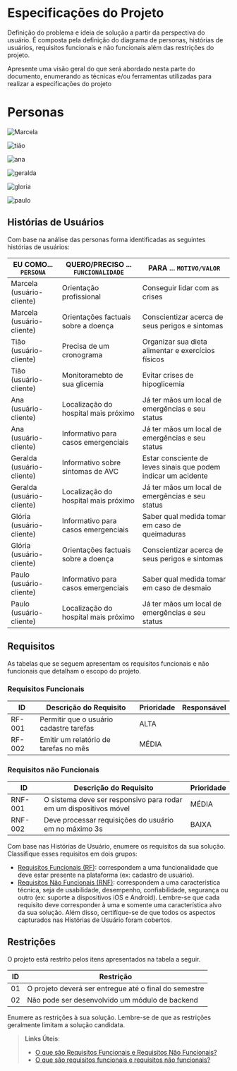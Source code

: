 # Especificações do Projeto

Definição do problema e ideia de solução a partir da perspectiva do usuário. É composta pela definição do  diagrama de personas, histórias de usuários, requisitos funcionais e não funcionais além das restrições do projeto.

Apresente uma visão geral do que será abordado nesta parte do documento, enumerando as técnicas e/ou ferramentas utilizadas para realizar a especificações do projeto


# Personas #
![Marcela](https://user-images.githubusercontent.com/105678089/227229206-ac278df8-31ff-4b79-a1c8-832d43d139fd.png)

![tião](https://user-images.githubusercontent.com/105678089/227229237-4ac7e7b2-2179-42df-9b20-871e3263ba16.png)

![ana](https://user-images.githubusercontent.com/105678089/227229270-d5ba9715-2c05-432f-a9ae-7078cc3a63b4.png)

![geralda](https://user-images.githubusercontent.com/105678089/227267557-16c94be2-216d-49b6-bbdb-ec922013b6a9.png)

![gloria](https://user-images.githubusercontent.com/105678089/227267593-e325d153-b0bf-4c31-9758-50f1f2cb2a01.png)

![paulo](https://user-images.githubusercontent.com/105678089/227267623-ace1a6fe-9664-43a5-9484-af8cf23b1670.png)


## Histórias de Usuários

Com base na análise das personas forma identificadas as seguintes histórias de usuários:

|   EU COMO... `PERSONA`    | QUERO/PRECISO ... `FUNCIONALIDADE`    | PARA ... `MOTIVO/VALOR`                                        |
|---------------------------|---------------------------------------|----------------------------------------------------------------|
|Marcela (usuário-cliente)  |Orientação profissional                |Conseguir lidar com as crises                                   |
|Marcela (usuário-cliente)  |Orientações factuais sobre a doença    |Conscientizar acerca de seus perigos e sintomas                 | 
|Tião (usuário-cliente)     |Precisa de um cronograma               |Organizar sua dieta alimentar e exercícios físicos              |
|Tião (usuário-cliente)     |Monitoramebto de sua glicemia          |Evitar crises de hipoglicemia                                   |
|Ana (usuário-cliente)      |Localização do hospital mais próximo   |Já ter mãos um local de emergências e seu status                |
|Ana (usuário-cliente)      |Informativo para casos emergenciais    |Já ter mãos um local de emergências e seu status                |
|Geralda (usuário-cliente)  |Informativo sobre sintomas de AVC      |Estar consciente de leves sinais que podem indicar um acidente  |
|Geralda (usuário-cliente)  |Localização do hospital mais próximo   |Já ter mãos um local de emergências e seu status                |
|Glória (usuário-cliente)   |Informativo para casos emergenciais    |Saber qual medida tomar em caso de queimaduras                  |
|Glória (usuário-cliente)   |Orientações factuais sobre a doença    |Conscientizar acerca de seus perigos e sintomas                 |
|Paulo (usuário-cliente)    |Informativo para casos emergenciais    |Saber qual medida tomar em caso de desmaio                      |
|Paulo (usuário-cliente)    |Localização do hospital mais próximo   |Já ter mãos um local de emergências e seu status                |

## Requisitos

As tabelas que se seguem apresentam os requisitos funcionais e não funcionais que detalham o escopo do projeto.

### Requisitos Funcionais

|ID    | Descrição do Requisito  | Prioridade | Responsável |
|------|-----------------------------------------|----| ----|
|RF-001| Permitir que o usuário cadastre tarefas | ALTA |  |
|RF-002| Emitir um relatório de tarefas no mês   | MÉDIA | |


### Requisitos não Funcionais

|ID     | Descrição do Requisito  |Prioridade |
|-------|-------------------------|----|
|RNF-001| O sistema deve ser responsivo para rodar em um dispositivos móvel | MÉDIA | 
|RNF-002| Deve processar requisições do usuário em no máximo 3s |  BAIXA | 

Com base nas Histórias de Usuário, enumere os requisitos da sua solução. Classifique esses requisitos em dois grupos:

- [Requisitos Funcionais
 (RF)](https://pt.wikipedia.org/wiki/Requisito_funcional):
 correspondem a uma funcionalidade que deve estar presente na
  plataforma (ex: cadastro de usuário).
- [Requisitos Não Funcionais
  (RNF)](https://pt.wikipedia.org/wiki/Requisito_n%C3%A3o_funcional):
  correspondem a uma característica técnica, seja de usabilidade,
  desempenho, confiabilidade, segurança ou outro (ex: suporte a
  dispositivos iOS e Android).
Lembre-se que cada requisito deve corresponder à uma e somente uma
característica alvo da sua solução. Além disso, certifique-se de que
todos os aspectos capturados nas Histórias de Usuário foram cobertos.

## Restrições

O projeto está restrito pelos itens apresentados na tabela a seguir.

|ID| Restrição                                             |
|--|-------------------------------------------------------|
|01| O projeto deverá ser entregue até o final do semestre |
|02| Não pode ser desenvolvido um módulo de backend        |


Enumere as restrições à sua solução. Lembre-se de que as restrições geralmente limitam a solução candidata.

> **Links Úteis**:
> - [O que são Requisitos Funcionais e Requisitos Não Funcionais?](https://codificar.com.br/requisitos-funcionais-nao-funcionais/)
> - [O que são requisitos funcionais e requisitos não funcionais?](https://analisederequisitos.com.br/requisitos-funcionais-e-requisitos-nao-funcionais-o-que-sao/)

